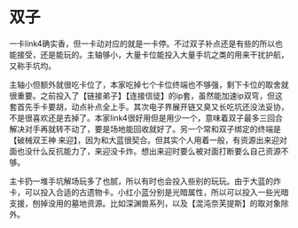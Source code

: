 # 双子

一卡link4确实香，但一卡动对应的就是一卡停。不过双子补点还是有些的所以也能接受，还是能玩的。主轴够小，大量卡位能投入大量手坑之类的用来干扰护航，又称手坑均。

主轴小但额外就很吃卡位了，本家吃掉七个卡位终端也不够强，剩下卡位的取舍就很重要。之前投入了【链接弟子】【连接信徒】的ip套，虽然能加速ip双穹，但这套首先手卡要胡，动点补点全上手。其次电子界展开链又臭又长吃坑还没法妥协，不是很喜欢还是去掉了。本家link4很好用但是用少一个，意味着双子最多三回合解决对手再就转不动了，要是场地能回收就好了。另一个常和双子绑定的终端是【破械双王神 来迎】，因为和大蓝很契合。但其实个人用着一般，有资源出来迎对面也没什么反抗能力了，来迎没卡炸。想出来迎时要么被对面打断要么自己资源不够。

主卡扔一堆手坑解场玩多了也腻，所以有时也会投入些别的玩玩。由于大蓝的炸卡，可以投入合适的古遗物卡。小红小蓝分别是光暗属性，所以可以投入一些光暗支援，刨掉没用的墓地资源。比如深渊兽系列，以及【混沌奈芙提斯】的取对象除外。
